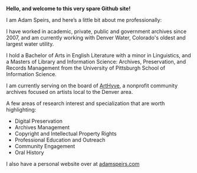 **Hello, and welcome to this very spare Github site!** 

I am Adam Speirs, and here’s a little bit about me professionally:

I have worked in academic, private, public and government archives since 2007, and am currently working with Denver Water, Colorado's oldest and largest water utility.

I hold a Bachelor of Arts in English Literature with a minor in Linguistics, and a Masters of Library and Information Science: Archives, Preservation, and Records Management from the University of Pittsburgh School of Information Science.

I am currently serving on the board of [ArtHyve](https://www.arthyve.org), a nonprofit community archives focused on artists local to the Denver area. 

A few areas of research interest and specialization that are worth highlighting:

* Digital Preservation
* Archives Management
* Copyright and Intellectual Property Rights
* Professional Education and Outreach
* Community Engagement
* Oral History

I also have a personal website over at [adamspeirs.com](https://adamspeirs.com)
